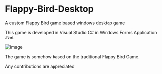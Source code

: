 # Flappy-Bird-Desktop
A custom Flappy Bird game based windows desktop game

This game is developed in Visual Studio C# in Windows Forms Application .Net

![image](https://user-images.githubusercontent.com/30225287/175100644-0bc84ec0-9d2d-4f1b-adde-a9bf64b48593.png)

The game is somehow based on the traditional Flappy Bird Game.

Any contributions are appreciated
